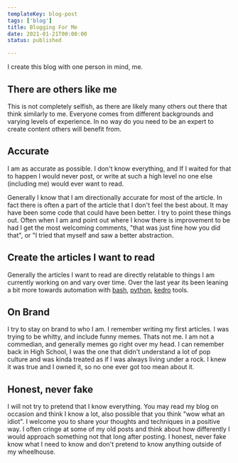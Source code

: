 ```yaml
---
templateKey: blog-post
tags: ['blog']
title: Blogging For Me
date: 2021-01-21T00:00:00
status: published

---
```


I create this blog with one person in mind, me.

## There are others like me

This is not completely selfish, as there are likely many others out there that
think similarly to me.  Everyone comes from different backgrounds and varying
levels of experience.  In no way do you need to be an expert to create content
others will benefit from.

## Accurate

I am as accurate as possible.  I don't know everything, and If I waited for
that to happen I would never post, or write at such a high level no one else
(including me) would ever want to read.

Generally I know that I am directionally accurate for most of the article.  In
fact there is often a part of the article that I don't feel the best about.  It
may have been some code that could have been better.  I try to point these
things out.  Often when I am and point out where I know there is
improvement to be had I get the most welcoming comments, "that was just fine
how you did that", or "I tried that myself and saw a better abstraction.

## Create the articles I want to read

Generally the articles I want to read are directly relatable to things I am
currently working on and vary over time.  Over the last year its been leaning a
bit more towards automation with
[bash](https://waylonwalker.com/archive/linux/),
[python](https://waylonwalker.com/archive/python/),
[kedro](https://waylonwalker.com/archive/kedro/) tools.

## On Brand

I try to stay on brand to who I am.  I remember writing my first articles.  I
was trying to be whitty, and include funny memes.  Thats not me.  I am not a
commedian, and generally memes go right over my head.  I can remember back in
High School, I was the one that didn't understand a lot of pop culture and was
kinda treated as if I was always living under a rock.  I knew it was true and I
owned it, so no one ever got too mean about it.

## Honest, never fake

I will not try to pretend that I know everything.  You may read my blog on
occasion and think I know a lot, also possible that you think "wow what an
idiot".  I welcome you to share your thoughts and techniques in a positive way.
I often cringe at some of my old posts and think about how differently I would
approach something not that long after posting.  I honest, never fake know what
I need to know and don't pretend to know anything outside of my wheelhouse.


